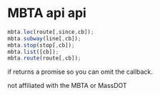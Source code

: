 MBTA api api
===


```javascript
mbta.loc(route[,since,cb]);
mbta.subway(line[,cb]);
mbta.stop(stop[,cb]);
mbta.list([cb]);
mbta.route(route[,cb]);
```

if returns a promise so you can omit the callback.

not affiliated with the MBTA or MassDOT
